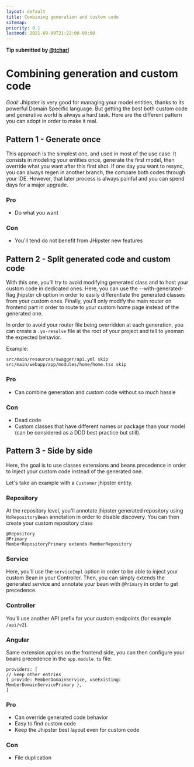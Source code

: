 ```yaml
---
layout: default
title: Combining generation and custom code
sitemap:
priority: 0.1
lastmod: 2021-09-09T21:22:00-00:00
---
```


__Tip submitted by [@tcharl](https://github.com/tcharl)__

# Combining generation and custom code


_Goal:_ Jhipster is very good for managing your model entities, thanks to its powerful Domain Specific language.
But getting the best both custom code and generative world is  always a hard task.
Here are the different pattern you can adopt in order to make it real. 

## Pattern 1 - Generate once

This approach is the simplest one, and used in most of the use case.
It consists in modeling your entities once, generate the first model, then override what you want after this first shot.
If one day you want to resync, you can always regen in another branch, the compare both codes through your IDE.
However, that later process is always painful and you can spend days for a major upgrade.

### Pro

 - Do what you want

### Con
 
 - You'll tend do not benefit from JHipster new features

## Pattern 2 - Split generated code and custom code

With this one, you'll try to avoid modifying generated class and to host your custom code in dedicated ones.
Here, you can use the --with-generated-flag jhipster cli option in order to easily differentiate the generated classes from your custom ones.
Finally, you'll only modify the main router on frontend part in order to route to your custom home page instead of the generated one.

In order to avoid your router file being overridden at each generation, you can create a `.yo-resolve` file at the root of your project and tell to yeoman the expected behavior.

Example:
```
src/main/resources/swagger/api.yml skip
src/main/webapp/app/modules/home/home.tsx skip
```

### Pro

- Can combine generation and custom code without so much hassle

### Con

- Dead code
- Custom classes that have different names or package than your model (can be considered as a DDD best practice but still).

## Pattern 3 - Side by side

Here, the goal is to use classes extensions and beans precedence in order to inject your custom code instead of the generated one.

Let's take an example with a `Customer` jhipster entity.

### Repository

At the repository level, you'll annotate jhipster generated repository using `NoRepositoryBean` annotation in order to disable discovery.
You can then create your custom repository class
```
@Repository
@Primary
MemberRepositoryPrimary extends MemberRepository
```

### Service

Here, you'll use the `serviceImpl` option in order to be able to inject your custom Bean in your Controller.
Then, you can simply extends the generated service and annotate your bean with `@Primary` in order to get precedence.

### Controller

You'll use another API prefix for your custom endpoints (for example `/api/v2`).

### Angular

Same extension applies on the frontend side, you can then configure your beans precedence in the `app.module.ts` file:
```
providers: [
// keep other entries
{ provide: MemberDomainService, useExisting: MemberDomainServicePrimary },
]
```

### Pro

- Can override generated code behavior
- Easy to find custom code
- Keep the Jhipster best layout even for custom code

### Con

- File duplication
